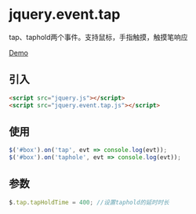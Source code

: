 # jquery.event.tap
tap、taphold两个事件。支持鼠标，手指触摸，触摸笔响应

[Demo](https://aiv367.github.io/jquery.events/demo/tap.html)

## 引入

```html
<script src="jquery.js"></script>
<script src="jquery.event.tap.js"></script>
```
## 使用
```javascript
$('#box').on('tap', evt => console.log(evt));
$('#box').on('taphole', evt => console.log(evt));
```

## 参数
```javascript
$.tap.tapHoldTime = 400; //设置taphold的延时时长
```